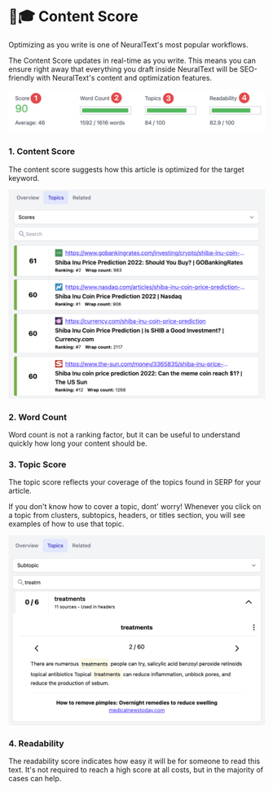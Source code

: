 # 🧑🎓 Content Score

Optimizing as you write is one of NeuralText's most popular workflows.

The Content Score updates in real-time as you write. This means you can ensure right away that everything you draft inside NeuralText will be SEO-friendly with NeuralText's content and optimization features.



![](<../../../.gitbook/assets/CleanShot 2022-07-09 at 10.13.28@2x.png>)

### 1. Content Score <a href="#content-score" id="content-score"></a>

The content score suggests how this article is optimized for the target keyword.

![If your overall content score is better than your competitors', congrats! If you've picked a low-competition keyword, often comprehensive content is enough to rank.](<../../../.gitbook/assets/CleanShot 2022-07-09 at 10.16.40@2x.png>)

### 2. Word Count <a href="#word-count" id="word-count"></a>

Word count is not a ranking factor, but it can be useful to understand quickly how long your content should be.

### 3. Topic Score <a href="#topic-score" id="topic-score"></a>

The topic score reflects your coverage of the topics found in SERP for your article.&#x20;

If you don't know how to cover a topic, dont' worry! Whenever you click on a topic from clusters, subtopics, headers, or titles section, you will see examples of how to use that topic.

![](<../../../.gitbook/assets/CleanShot 2022-07-09 at 10.31.53@2x.png>)

### 4. Readability <a href="#readability" id="readability"></a>

The readability score indicates how easy it will be for someone to read this text. It's not required to reach a high score at all costs, but in the majority of cases can help.
